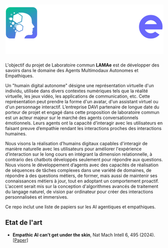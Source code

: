 
# [![LAMAe](./images/logo_rectangle_blanc.png)](https://lamae.net)


L'objectif du projet de Laboratoire commun **LAMAe** est de développer des savoirs dans le domaine des Agents Multimodaux Autonomes et Empathiques.

Un "humain digital autonome" désigne une représentation virtuelle d'un individu, utilisée dans divers contextes numériques tels que la réalité virtuelle, les jeux vidéo, les applications de communication, etc. Cette représentation peut prendre la forme d'un avatar, d'un assistant virtuel ou d'un personnage interactif. L’entreprise DAVI partenaire de longue date du porteur de projet et engagé dans cette proposition de laboratoire commun est un acteur majeur sur le marché des agents conversationnels émotionnels. Leurs agents ont la capacité d’interagir avec les utilisateurs en faisant preuve d’empathie rendant les interactions proches des interactions humaines.

Nous visons la réalisation d’humains digitaux capables d'interagir de manière naturelle avec les utilisateurs pour améliorer l'expérience d’interaction sur le long cours en intégrant la dimension relationnelle, à contrario des chatbots développés seulement pour répondre aux questions. Nous visons le développement d’agents avec des capacités de réalisation de séquences de tâches complexes dans une variété de domaines, de répondre à des questions métiers, de former, mais aussi de maintenir ses connaissances métiers à jour, tout en adoptant un comportement proactif. L'accent serait mis sur la conception d'algorithmes avancés de traitement du langage naturel, de vision par ordinateur pour créer des interactions personnalisées et immersives.

Ce repo inclut une liste de papiers sur les AI agentiques et empathiques.

## Etat de l'art 

- **Empathic AI can’t get under the skin**, Nat Mach Intell 6, 495 (2024). [[Paper]](file:///C:/Users/chris/Downloads/s42256-024-00850-6.pdf)
